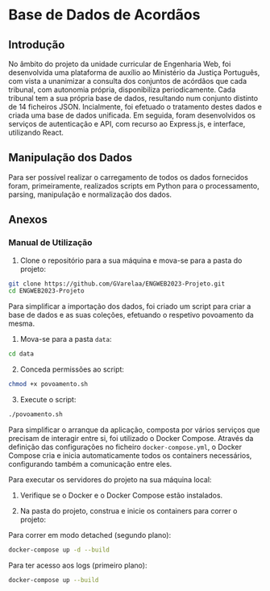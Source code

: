 # Base de Dados de Acordãos

## Introdução
No âmbito do projeto da unidade curricular de Engenharia Web, foi desenvolvida uma plataforma de auxílio ao Ministério da Justiça Português, com vista a unanimizar a consulta dos conjuntos de acórdãos que cada tribunal, com autonomia própria, disponibiliza periodicamente.
Cada tribunal tem a sua própria base de dados, resultando num conjunto distinto de 14 ficheiros JSON. Incialmente, foi efetuado o tratamento destes dados e criada uma base de dados unificada. Em seguida, foram desenvolvidos os serviços de autenticação e API, com recurso ao Express.js, e interface, utilizando React. 

## Manipulação dos Dados
Para ser possível realizar o carregamento de todos os dados fornecidos foram, primeiramente, realizados scripts em Python para o processamento, parsing, manipulação e normalização dos dados. 

## Anexos
### Manual de Utilização
1. Clone o repositório para a sua máquina e mova-se para a pasta do projeto:
```bash
git clone https://github.com/GVarelaa/ENGWEB2023-Projeto.git
cd ENGWEB2023-Projeto
```


Para simplificar a importação dos dados, foi criado um script para criar a base de dados e as suas coleções, efetuando o respetivo povoamento da mesma. 
1. Mova-se para a pasta ``data``:

```bash
cd data
```

2. Conceda permissões ao script:
```bash
chmod +x povoamento.sh
```

3. Execute o script:
```bash
./povoamento.sh
```

Para simplificar o arranque da aplicação, composta por vários serviços que precisam de interagir entre si, foi utilizado o Docker Compose. Através da definição das configurações no ficheiro ``docker-compose.yml``, o Docker Compose cria e inicia automaticamente todos os containers necessários, configurando também a comunicação entre eles.

Para executar os servidores do projeto na sua máquina local:
1. Verifique se o Docker e o Docker Compose estão instalados.

2. Na pasta do projeto, construa e inicie os containers para correr o projeto:
   
Para correr em modo detached (segundo plano):
```bash
docker-compose up -d --build
```
Para ter acesso aos logs (primeiro plano):
```bash
docker-compose up --build
```
